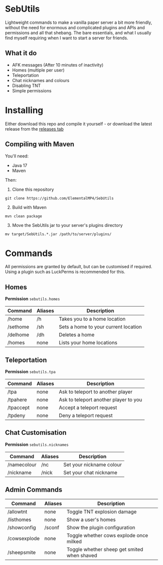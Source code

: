 # SebUtils

Lightweight commands to make a vanilla paper server a bit more friendly, without the need for enormous and complicated
plugins and APIs and permissions and all that shebang. The bare essentials, and what I usually find myself requiring
when I want to start a server for friends.

## What it do

- AFK messages (After 10 minutes of inactivity)
- Homes (multiple per user)
- Teleportation
- Chat nicknames and colours
- Disabling TNT
- Simple permissions

# Installing

Either download this repo and compile it yourself - or download the latest release from
the [releases tab](https://github.com/ElementalMP4/SebUtils/releases/)

## Compiling with Maven

You'll need:

- Java 17
- Maven

Then:

1. Clone this repository

```
git clone https://github.com/ElementalMP4/SebUtils
```

2. Build with Maven

```
mvn clean package
```

3. Move the SebUtils jar to your server's plugins directory

```
mv target/SebUtils.*.jar /path/to/server/plugins/
```

# Commands

All permissions are granted by default, but can be customised if required. Using a plugin such as LuckPerms is
recommended for this.

## Homes

**Permission** `sebutils.homes`

| Command  | Aliases | Description                          |
|----------|---------|--------------------------------------|
| /home    | /h      | Takes you to a home location         |
| /sethome | /sh     | Sets a home to your current location |
| /delhome | /dh     | Deletes a home                       |
| /homes   | none    | Lists your home locations            |

## Teleportation

**Permission** `sebutils.tpa`

| Command   | Aliases | Description                           |
|-----------|---------|---------------------------------------|
| /tpa      | none    | Ask to teleport to another player     |
| /tpahere  | none    | Ask to teleport another player to you |
| /tpaccept | none    | Accept a teleport request             |
| /tpdeny   | none    | Deny a teleport request               |

## Chat Customisation

**Permission** `sebutils.nicknames`

| Command     | Aliases | Description              |
|-------------|---------|--------------------------|
| /namecolour | /nc     | Set your nickname colour |
| /nickname   | /nick   | Set your chat nickname   |

## Admin Commands

| Command      | Aliases | Description                                 |
|--------------|---------|---------------------------------------------|
| /allowtnt    | none    | Toggle TNT explosion damage                 |
| /listhomes   | none    | Show a user's homes                         |
| /showconfig  | /sconf  | Show the plugin configuration               |
| /cowsexplode | none    | Toggle whether cows explode once milked     |
| /sheepsmite  | none    | Toggle whether sheep get smited when shaved |